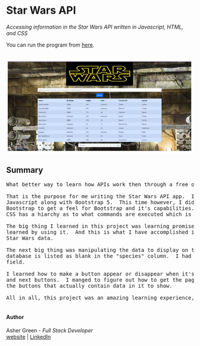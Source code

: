 # **Star Wars API**

*Accessing information in the Star Wars API written in Javascript, HTML, and CSS*

You can run the program from [here](https://63c2f2489ccdc732de19a7b5--bucolic-froyo-de7845.netlify.app/).
<br /><br />

![screenshot](/src/images/screenshot.jpg/)

## **Summary**

<pre>
What better way to learn how APIs work then through a free open source API such as the Star Wars API?

That is the purpose for me writing the Star Wars API app.  I continued my education with React and
Javascript along with Bootstrap 5.  This time however, I didn't use much CSS.  I just used strictly
Bootstrap to get a feel for Bootstrap and it's capabilities.  I learned from my last project that the
CSS has a hiarchy as to what commands are executed which is why I had so much trouble getting things styled. In this app, I used this knowledge to make my life easier and turn the app into what it is.

The big thing I learned in this project was learning promises.  Promises are a complicated concept best
learned by using it.  And this is what I have accomplished in project.  I used Axios library to access the
Star Wars data.

The next big thing was manipulating the data to display on the screen.  For example, each human in the
database is listed as blank in the "species" column.  I had to add the "Human" word to replace the blank
field.

I learned how to make a button appear or disappear when it's needed, which is what I did for the previous
and next buttons.  I manged to figure out how to get the page navigation bar at the bottom to only show
the buttons that actually contain data in it to show.

All in all, this project was an amazing learning experience, and I enjoyed every minute of it.  

</pre>

#### **Author**

Asher Green - *Full Stack Developer* \
[website](http://ashergreen.ca) | [LinkedIn](https://www.linkedin.com/in/asher-green-6a96551/)
